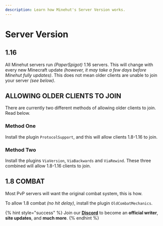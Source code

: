 ```yaml
---
description: Learn how Minehut's Server Version works.
---
```


# Server Version

## 1.16

All Minehut servers run _\(PaperSpigot\)_ 1.16 servers. This will change with every new Minecraft update _\(however, it may take a few days before Minehut fully updates\)_. This does not mean older clients are unable to join your server _\(see below\)_.

## ALLOWING OLDER CLIENTS TO JOIN

There are currently two different methods of allowing older clients to join. Read below.

### Method One

Install the plugin `ProtocolSupport`, and this will allow clients 1.8-1.16 to join.

### Method Two

Install the plugins `ViaVersion`, `ViaBackwards` and `ViaRewind`. These three combined will allow 1.8-1.16 clients to join.

## 1.8 COMBAT

Most PvP servers will want the original combat system, this is how.

To allow 1.8 combat _\(no hit delay\)_, install the plugin `OldCombatMechanics`.

{% hint style="success" %}
Join our [**Discord**](https://discord.gg/TYhH5bK) to become an **official writer**, **site updates**, and **much more**.
{% endhint %}


